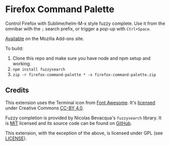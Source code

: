 # Firefox Command Palette
Control Firefox with Sublime/helm-M-x style fuzzy complete. Use it from the omnibar with the `;` search prefix, or trigger a pop-up with `Ctrl+Space`. 

[Available](https://addons.mozilla.org/en-GB/firefox/addon/command-palette-for-firefox/) on the Mozilla Add-ons site.

To build:

  1. Clone this repo and make sure you have node and npm setup and working.
  2. `npm install fuzzysearch`
  3. `zip -r firefox-command-palette * -x firefox-command-palette.zip`

## Credits
This extension uses the Terminal icon from [Font Awesome](https://fontawesome.com). It's [licensed](https://fontawesome.com/license/free) under Creative Commons [CC-BY 4.0](https://creativecommons.org/licenses/by/4.0/).

Fuzzy completion is provided by Nicolas Bevacqua's `fuzzysearch` library. It is [MIT](https://github.com/bevacqua/fuzzysearch/blob/master/LICENSE/) licensed and its source code can be found on [GitHub](https://github.com/bevacqua/fuzzysearch/).

This extension, with the exception of the above, is licensed under GPL (see [LICENSE](./LICENSE)).
